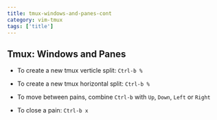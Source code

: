 ```yaml
---
title: tmux-windows-and-panes-cont
category: vim-tmux
tags: ['title']
---
```


Tmux:  Windows and Panes
------------------------

* To create a new tmux verticle split:  `Ctrl-b %`

* To create a new tmux horizontal split:  `Ctrl-b %`

* To move between pains, combine `Ctrl-b` with `Up`, `Down`, `Left` or `Right`

* To close a pain:  `Ctrl-b x`
